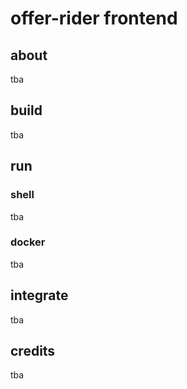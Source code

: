 # offer-rider frontend

## about
tba

## build
tba

## run
### shell
tba

### docker
tba

## integrate
tba

## credits
tba
